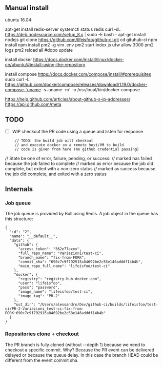 
## Manual install

ubuntu 16.04:

apt-get install redis-server
systemctl status redis
curl -sL https://deb.nodesource.com/setup_8.x | sudo -E bash -
apt-get install nodejs
git clone https://github.com/lifeisfoo/github-ci.git
cd gituhub-ci
npm install
npm install pm2 -g
vim .env
pm2 start index.js
ufw allow 3000
pm2 logs
pm2 reload all #dopo update

install docker
https://docs.docker.com/install/linux/docker-ce/ubuntu/#install-using-the-repository

install compose
https://docs.docker.com/compose/install/#prerequisites
sudo curl -L https://github.com/docker/compose/releases/download/1.19.0/docker-compose-`uname -s`-`uname -m` -o /usr/local/bin/docker-compose


https://help.github.com/articles/about-github-s-ip-addresses/
https://api.github.com/meta

## TODO

 - [ ] WIP checkout the PR code using a queue and listen for response

        // TODO: the build job will checkout
        // and execute docker on a remote host/VM to build
        // code is given from here (no github credential passing)

// State be one of error, failure, pending, or success:
//    marked has failed because the job failed to complete
//    marked as error because the job did complete, but exited with a non-zero status
//    marked as success because the job did complete, and exited with a zero status

## Internals

### Job queue

The job queue is provided by Bull using Redis. A job object in the queue has this structure:

```
{
  "id": "2",
  "name": "__default__",
  "data": {
    "github": {
      "access_token": "562e77axxx",
      "full_repo_name": "Variazioni/test-ci",
      "branch_name": "fix-from-FORK",
      "commit_sha": "690c7c9f792915a84692be2c58e146adddf14b4b",
      "main_repo_full_name": "lifeisfoo/test-ci"
    },
    "docker": {
      "registry": "registry.hub.docker.com",
      "user": "lifeisfoo",
      "pass": "password",
      "image_name": "lifeisfoo/test-ci",
      "image_tag": "PR-2"
    },
    "out_dir": "/Users/alessandro/Dev/github-ci/builds/lifeisfoo/test-ci/PR-2-Variazioni_test-ci:fix-from-FORK:690c7c9f792915a84692be2c58e146adddf14b4b"
  }
}
```

### Repositories clone + checkout

The PR branch is fully cloned (without --depth 1) because we need to checkout a specific commit.
Why? Because the PR event can be delivered delayed or because the queue delay.
In this case the branch HEAD could be different from the event commit sha.